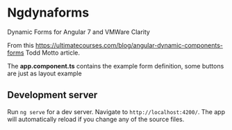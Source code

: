 # Ngdynaforms

Dynamic Forms for Angular 7 and VMWare Clarity

From this https://ultimatecourses.com/blog/angular-dynamic-components-forms Todd Motto article.

The **app.component.ts** contains the example form definition, some buttons are just as layout example

## Development server

Run `ng serve` for a dev server. Navigate to `http://localhost:4200/`. The app will automatically reload if you change any of the source files.
